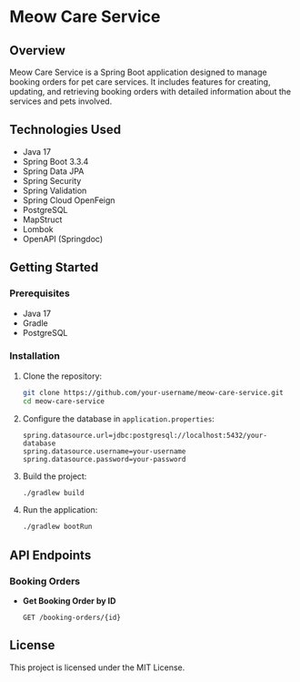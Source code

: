 # Meow Care Service

## Overview

Meow Care Service is a Spring Boot application designed to manage booking orders for pet care services. It includes features for creating, updating, and retrieving booking orders with detailed information about the services and pets involved.

## Technologies Used

- Java 17
- Spring Boot 3.3.4
- Spring Data JPA
- Spring Security
- Spring Validation
- Spring Cloud OpenFeign
- PostgreSQL
- MapStruct
- Lombok
- OpenAPI (Springdoc)

## Getting Started

### Prerequisites

- Java 17
- Gradle
- PostgreSQL

### Installation

1. Clone the repository:
    ```sh
    git clone https://github.com/your-username/meow-care-service.git
    cd meow-care-service
    ```

2. Configure the database in `application.properties`:
    ```properties
    spring.datasource.url=jdbc:postgresql://localhost:5432/your-database
    spring.datasource.username=your-username
    spring.datasource.password=your-password
    ```

3. Build the project:
    ```sh
    ./gradlew build
    ```

4. Run the application:
    ```sh
    ./gradlew bootRun
    ```

## API Endpoints

### Booking Orders

- **Get Booking Order by ID**
    ```http
    GET /booking-orders/{id}
    ```

## License

This project is licensed under the MIT License.